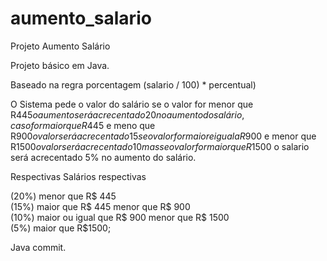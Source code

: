 # aumento_salario
Projeto Aumento Salário

Projeto básico em Java.

Baseado na regra porcentagem (salario / 100) * percentual)<br />

O Sistema pede o valor do salário se o valor for menor que R$445 o aumento será acrecentado 20%<br />
no aumento do salário, caso for maior que R$445 e meno que R$900 o valor será acrecentado 15% no aumento do salário,<br />
se o valor for maior e igual a R$900 e menor que R$1500 o valor será acrecentado 10% no aumento do salário,<br />
mas se o valor for maior que R$1500 o salario será acrecentado 5% no aumento do salário.

Respectivas Salários respectivas

(20%) menor que R$ 445<br />
(15%) maior que R$ 445 menor que R$ 900<br/>
(10%) maior ou igual que R$ 900 menor que R$ 1500<br />
(5%) maior que R$1500;

 
Java commit.


